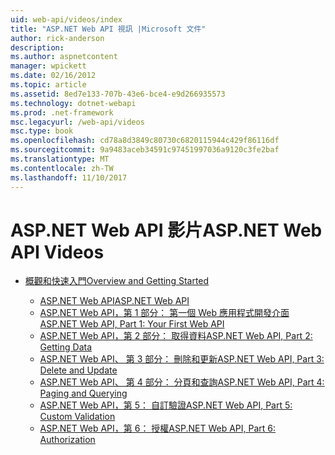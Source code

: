 ```yaml
---
uid: web-api/videos/index
title: "ASP.NET Web API 視訊 |Microsoft 文件"
author: rick-anderson
description: 
ms.author: aspnetcontent
manager: wpickett
ms.date: 02/16/2012
ms.topic: article
ms.assetid: 8ed7e133-707b-43e6-bce4-e9d266935573
ms.technology: dotnet-webapi
ms.prod: .net-framework
msc.legacyurl: /web-api/videos
msc.type: book
ms.openlocfilehash: cd78a8d3849c80730c6820115944c429f86116df
ms.sourcegitcommit: 9a9483aceb34591c97451997036a9120c3fe2baf
ms.translationtype: MT
ms.contentlocale: zh-TW
ms.lasthandoff: 11/10/2017
---
```

<a name="aspnet-web-api-videos"></a><span data-ttu-id="f9bd3-102">ASP.NET Web API 影片</span><span class="sxs-lookup"><span data-stu-id="f9bd3-102">ASP.NET Web API Videos</span></span>
====================
- [<span data-ttu-id="f9bd3-103">概觀和快速入門</span><span class="sxs-lookup"><span data-stu-id="f9bd3-103">Overview and Getting Started</span></span>](getting-started/index.md)

    - [<span data-ttu-id="f9bd3-104">ASP.NET Web API</span><span class="sxs-lookup"><span data-stu-id="f9bd3-104">ASP.NET Web API</span></span>](getting-started/aspnet-web-api.md)
    - [<span data-ttu-id="f9bd3-105">ASP.NET Web API，第 1 部分： 第一個 Web 應用程式開發介面</span><span class="sxs-lookup"><span data-stu-id="f9bd3-105">ASP.NET Web API, Part 1: Your First Web API</span></span>](getting-started/your-first-web-api.md)
    - [<span data-ttu-id="f9bd3-106">ASP.NET Web API，第 2 部分： 取得資料</span><span class="sxs-lookup"><span data-stu-id="f9bd3-106">ASP.NET Web API, Part 2: Getting Data</span></span>](getting-started/getting-data.md)
    - [<span data-ttu-id="f9bd3-107">ASP.NET Web API、 第 3 部分： 刪除和更新</span><span class="sxs-lookup"><span data-stu-id="f9bd3-107">ASP.NET Web API, Part 3: Delete and Update</span></span>](getting-started/delete-and-update.md)
    - [<span data-ttu-id="f9bd3-108">ASP.NET Web API、 第 4 部分： 分頁和查詢</span><span class="sxs-lookup"><span data-stu-id="f9bd3-108">ASP.NET Web API, Part 4: Paging and Querying</span></span>](getting-started/paging-and-querying.md)
    - [<span data-ttu-id="f9bd3-109">ASP.NET Web API，第 5： 自訂驗證</span><span class="sxs-lookup"><span data-stu-id="f9bd3-109">ASP.NET Web API, Part 5: Custom Validation</span></span>](getting-started/custom-validation.md)
    - [<span data-ttu-id="f9bd3-110">ASP.NET Web API，第 6： 授權</span><span class="sxs-lookup"><span data-stu-id="f9bd3-110">ASP.NET Web API, Part 6: Authorization</span></span>](getting-started/authorization.md)
